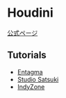 # Houdini

[公式ページ](https://www.sidefx.com/ja/products/houdini/)

## Tutorials

- [Entagma](https://www.youtube.com/c/Entagma)
- [Studio Satsuki](https://www.youtube.com/c/StudioSatsuki)
- [IndyZone](https://www.youtube.com/c/Indyzone%E3%83%81%E3%83%A3%E3%83%B3%E3%83%8D%E3%83%AB)
